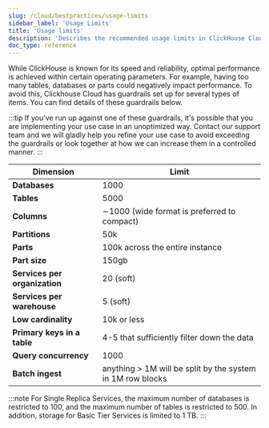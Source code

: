 ```yaml
---
slug: /cloud/bestpractices/usage-limits
sidebar_label: 'Usage Limits'
title: 'Usage limits'
description: 'Describes the recommended usage limits in ClickHouse Cloud'
doc_type: reference
---
```


While ClickHouse is known for its speed and reliability, optimal performance is achieved within certain operating parameters. For example, having too many tables, databases or parts could negatively impact performance. To avoid this, Clickhouse Cloud has guardrails set up for several types of items. You can find details of these guardrails below.

:::tip
If you've run up against one of these guardrails, it's possible that you are implementing your use case in an unoptimized way. Contact our support team and we will gladly help you refine your use case to avoid exceeding the guardrails or look together at how we can increase them in a controlled manner. 
:::

| Dimension | Limit |
|-----------|-------|
|**Databases**| 1000|
|**Tables**| 5000|
|**Columns**| ∼1000 (wide format is preferred to compact)|
|**Partitions**| 50k|
|**Parts**| 100k across the entire instance|
|**Part size**| 150gb|
|**Services per organization**| 20 (soft)|
|**Services per warehouse**| 5 (soft)|
|**Low cardinality**| 10k or less|
|**Primary keys in a table**| 4-5 that sufficiently filter down the data|
|**Query concurrency**| 1000|
|**Batch ingest**| anything > 1M will be split by the system in 1M row blocks|

:::note
For Single Replica Services, the maximum number of databases is restricted to 100, and the maximum number of tables is restricted to 500. In addition, storage for Basic Tier Services is limited to 1 TB.
:::
